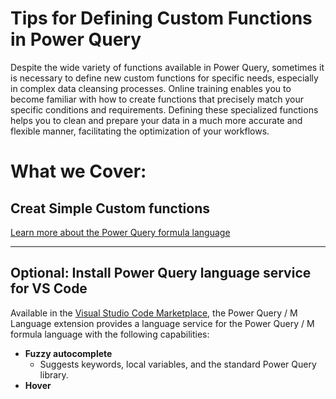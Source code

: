 # Tips for Defining Custom Functions in Power Query

Despite the wide variety of functions available in Power Query, sometimes it is necessary to define new custom functions for specific needs, especially in complex data cleansing processes. Online training enables you to become familiar with how to create functions that precisely match your specific conditions and requirements. Defining these specialized functions helps you to clean and prepare your data in a much more accurate and flexible manner, facilitating the optimization of your workflows.


# What we Cover:
## Creat Simple Custom functions
[Learn more about the Power Query formula language](https://docs.microsoft.com/powerquery-m/m-spec-introduction)

___

## Optional: Install Power Query language service for VS Code

Available in the [Visual Studio Code Marketplace](https://marketplace.visualstudio.com/items?itemName=PowerQuery.vscode-powerquery), the Power Query / M Language extension provides a language service for the Power Query / M formula language with the following capabilities:

- **Fuzzy autocomplete**
    - Suggests keywords, local variables, and the standard Power Query library.
- **Hover**
